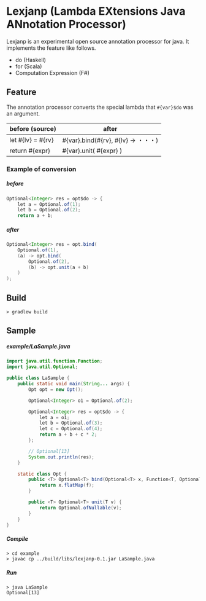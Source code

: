 # Lexjanp (Lambda EXtensions Java ANnotation Processor)

Lexjanp is an experimental open source annotation processor for java.
It implements the feature like follows.

* do (Haskell)
* for (Scala)
* Computation Expression (F#)

## Feature

The annotation processor converts the special lambda that
```#{var}$do``` was an argument.

|before (source)|after|
|--|--|
|let #{lv} = #{rv}|#{var}.bind(#{rv}, #{lv} -> ・・・)|
|return #{expr}|#{var}.unit( #{expr} )|

### Example of conversion

##### before
```java
Optional<Integer> res = opt$do -> {
    let a = Optional.of(1);
    let b = Optional.of(2);
    return a + b;
```

##### after
```java
Optional<Integer> res = opt.bind(
    Optional.of(1),
    (a) -> opt.bind(
        Optional.of(2),
        (b) -> opt.unit(a + b)
    )
);
```


## Build

```
> gradlew build
```

## Sample

##### example/LaSample.java
```java
import java.util.function.Function;
import java.util.Optional;

public class LaSample {
    public static void main(String... args) {
        Opt opt = new Opt();

        Optional<Integer> o1 = Optional.of(2);

        Optional<Integer> res = opt$do -> {
            let a = o1;
            let b = Optional.of(3);
            let c = Optional.of(4);
            return a + b + c * 2;
        };

        // Optional[13]
        System.out.println(res);
    }

    static class Opt {
        public <T> Optional<T> bind(Optional<T> x, Function<T, Optional<T>> f) {
            return x.flatMap(f);
        }

        public <T> Optional<T> unit(T v) {
            return Optional.ofNullable(v);
        }
    }
}
```

##### Compile

```
> cd example
> javac cp ../build/libs/lexjanp-0.1.jar LaSample.java
```

##### Run
```
> java LaSample
Optional[13]
```
